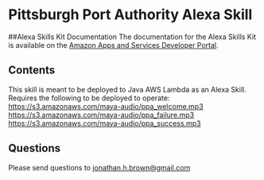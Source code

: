 # Pittsburgh Port Authority Alexa Skill

##Alexa Skills Kit Documentation
The documentation for the Alexa Skills Kit is available on the [Amazon Apps and Services Developer Portal](https://developer.amazon.com/appsandservices/solutions/alexa/alexa-skills-kit/).

## Contents
This skill is meant to be deployed to Java AWS Lambda as an Alexa Skill.
Requires the following to be deployed to operate:
https://s3.amazonaws.com/maya-audio/ppa_welcome.mp3
https://s3.amazonaws.com/maya-audio/ppa_failure.mp3
https://s3.amazonaws.com/maya-audio/ppa_success.mp3


## Questions
Please send questions to jonathan.h.brown@gmail.com
